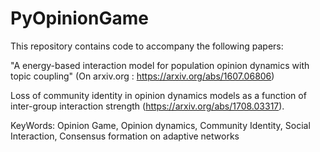 # PyOpinionGame

This repository contains code to accompany the following papers:

"A energy-based interaction model for population opinion dynamics with topic coupling" (On arxiv.org : https://arxiv.org/abs/1607.06806)


Loss of community identity in opinion dynamics models as a function of inter-group interaction strength (https://arxiv.org/abs/1708.03317).

KeyWords: Opinion Game, Opinion dynamics, Community Identity, Social Interaction, Consensus formation on adaptive networks

 
